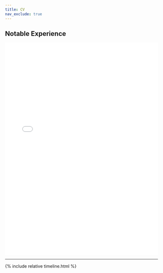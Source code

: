 ```yaml
---
title: CV
nav_exclude: true
---
```


## Notable Experience

<iframe name="myiFrame" src="/assets/page/timeline.html" allowfullscreen="true" frameborder="0" id="iFrameResizer0" scrolling="yes" style="min-height: 227px; width: 100%; overflow: hidden; height: 700px"></iframe>

---

{% include relative timeline.html %}